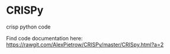 # CRISPy
crisp python code

Find code documentation here: https://rawgit.com/AlexPietrow/CRISPy/master/CRISpy.html?a=2
